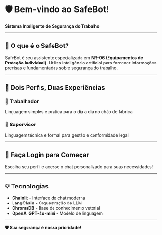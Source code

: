 # 🛡️ Bem-vindo ao SafeBot!

**Sistema Inteligente de Segurança do Trabalho**

---

## 🎯 O que é o SafeBot?

SafeBot é seu assistente especializado em **NR-06 (Equipamentos de Proteção Individual)**. Utiliza inteligência artificial para fornecer informações precisas e fundamentadas sobre segurança do trabalho.

---

## 👥 Dois Perfis, Duas Experiências

### 👷 **Trabalhador** 
Linguagem simples e prática para o dia a dia no chão de fábrica

### 👔 **Supervisor** 
Linguagem técnica e formal para gestão e conformidade legal

---

## 🔐 Faça Login para Começar

Escolha seu perfil e acesse o chat personalizado para suas necessidades!

---

## 💡 Tecnologias

- **Chainlit** - Interface de chat moderna
- **LangChain** - Orquestração de LLM
- **ChromaDB** - Base de conhecimento vetorial
- **OpenAI GPT-4o-mini** - Modelo de linguagem

---

**🛡️ Sua segurança é nossa prioridade!**